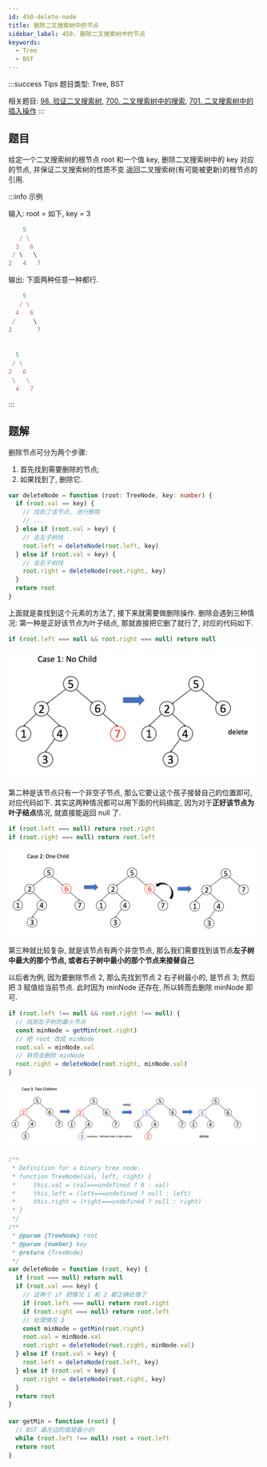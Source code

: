 ```yaml
---
id: 450-delete-node
title: 删除二叉搜索树中的节点
sidebar_label: 450. 删除二叉搜索树中的节点
keywords:
  - Tree
  - BST
---
```


:::success Tips
题目类型: Tree, BST

相关题目: [98. 验证二叉搜索树](/leetcode/medium/98-is-valid-bst), [700. 二叉搜索树中的搜索](/leetcode/easy/700-search-bst), [701. 二叉搜索树中的插入操作](/leetcode/medium/701-insert-into-bst)
:::

## 题目

给定一个二叉搜索树的根节点 root 和一个值 key, 删除二叉搜索树中的 key 对应的节点, 并保证二叉搜索树的性质不变.返回二叉搜索树(有可能被更新)的根节点的引用.

:::info 示例

输入: root = 如下, key = 3

```ts
    5
   / \
  3   6
 / \   \
2   4   7
```

输出: 下面两种任意一种都行.

```ts
    5
   / \
  4   6
 /     \
2       7


  5
 / \
2   6
 \   \
  4   7
```

:::

## 题解

删除节点可分为两个步骤:

1. 首先找到需要删除的节点;
2. 如果找到了, 删除它.

```ts
var deleteNode = function (root: TreeNode, key: number) {
  if (root.val == key) {
    // 找到了该节点, 进行删除
    // ...
  } else if (root.val > key) {
    // 去左子树找
    root.left = deleteNode(root.left, key)
  } else if (root.val < key) {
    // 去右子树找
    root.right = deleteNode(root.right, key)
  }
  return root
}
```

上面就是查找到这个元素的方法了, 接下来就需要做删除操作. 删除会遇到三种情况: 第一种是正好该节点为叶子结点, 那就直接把它删了就行了, 对应的代码如下.

```ts
if (root.left === null && root.right === null) return null
```

![450-delete-node-1](../../static/img/450-delete-node-1.png)

第二种是该节点只有一个非空子节点, 那么它要让这个孩子接替自己的位置即可, 对应代码如下. 其实这两种情况都可以用下面的代码搞定, 因为对于**正好该节点为叶子结点**情况, 就直接能返回 null 了.

```ts
if (root.left === null) return root.right
if (root.right === null) return root.left
```

![450-delete-node-2](../../static/img/450-delete-node-2.png)

第三种就比较复杂, 就是该节点有两个非空节点, 那么我们需要找到该节点**左子树中最大的那个节点, 或者右子树中最小的那个节点来接替自己**

以后者为例, 因为要删除节点 2, 那么先找到节点 2 右子树最小的, 是节点 3; 然后把 3 赋值给当前节点. 此时因为 minNode 还存在, 所以转而去删除 minNode 即可.

```ts
if (root.left !== null && root.right !== null) {
  // 找到右子树的最小节点
  const minNode = getMin(root.right)
  // 把 root 改成 minNode
  root.val = minNode.val
  // 转而去删除 minNode
  root.right = deleteNode(root.right, minNode.val)
}
```

![450-delete-node-3](../../static/img/450-delete-node-3.png)

```ts
/**
 * Definition for a binary tree node.
 * function TreeNode(val, left, right) {
 *     this.val = (val===undefined ? 0 : val)
 *     this.left = (left===undefined ? null : left)
 *     this.right = (right===undefined ? null : right)
 * }
 */
/**
 * @param {TreeNode} root
 * @param {number} key
 * @return {TreeNode}
 */
var deleteNode = function (root, key) {
  if (root === null) return null
  if (root.val === key) {
    // 这两个 if 把情况 1 和 2 都正确处理了
    if (root.left === null) return root.right
    if (root.right === null) return root.left
    // 处理情况 3
    const minNode = getMin(root.right)
    root.val = minNode.val
    root.right = deleteNode(root.right, minNode.val)
  } else if (root.val > key) {
    root.left = deleteNode(root.left, key)
  } else if (root.val < key) {
    root.right = deleteNode(root.right, key)
  }
  return root
}

var getMin = function (root) {
  // BST 最左边的就是最小的
  while (root.left !== null) root = root.left
  return root
}
```
